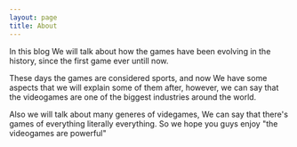 ```yaml
---
layout: page
title: About
---
```


In this blog We will talk about how the games have been evolving in the history, since
the first game ever untill now.

These days the games are considered sports, and now We have some aspects that we will explain 
some of them after, however, we can say that the videogames are one of the biggest 
industries around the world.

Also we will talk about many generes of videgames, We can say that there's games of everything
literally everything. So we hope you guys enjoy "the videogames are powerful"

